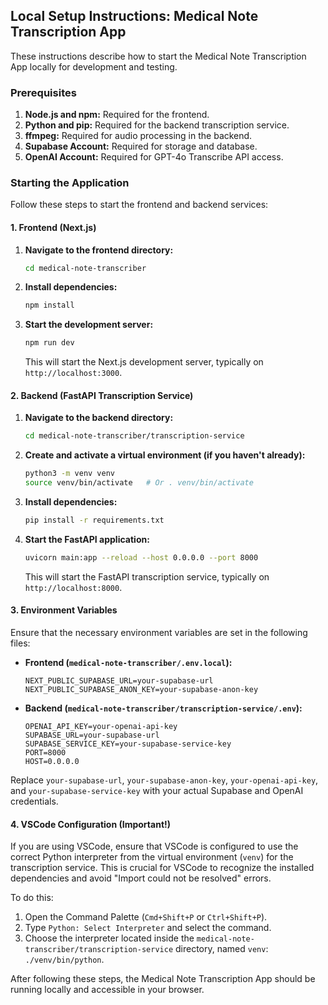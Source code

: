 ## Local Setup Instructions: Medical Note Transcription App

These instructions describe how to start the Medical Note Transcription App locally for development and testing.

### Prerequisites

1.  **Node.js and npm:** Required for the frontend.
2.  **Python and pip:** Required for the backend transcription service.
3.  **ffmpeg:** Required for audio processing in the backend.
4.  **Supabase Account:** Required for storage and database.
5.  **OpenAI Account:** Required for GPT-4o Transcribe API access.

### Starting the Application

Follow these steps to start the frontend and backend services:

#### 1. Frontend (Next.js)

1.  **Navigate to the frontend directory:**
    ```bash
    cd medical-note-transcriber
    ```

2.  **Install dependencies:**
    ```bash
    npm install
    ```

3.  **Start the development server:**
    ```bash
    npm run dev
    ```
    This will start the Next.js development server, typically on `http://localhost:3000`.

#### 2. Backend (FastAPI Transcription Service)

1.  **Navigate to the backend directory:**
    ```bash
    cd medical-note-transcriber/transcription-service
    ```

2.  **Create and activate a virtual environment (if you haven't already):**
    ```bash
    python3 -m venv venv
    source venv/bin/activate   # Or . venv/bin/activate
    ```

3.  **Install dependencies:**
    ```bash
    pip install -r requirements.txt
    ```

4.  **Start the FastAPI application:**
    ```bash
    uvicorn main:app --reload --host 0.0.0.0 --port 8000
    ```
    This will start the FastAPI transcription service, typically on `http://localhost:8000`.

#### 3. Environment Variables

Ensure that the necessary environment variables are set in the following files:

*   **Frontend (`medical-note-transcriber/.env.local`):**
    ```
    NEXT_PUBLIC_SUPABASE_URL=your-supabase-url
    NEXT_PUBLIC_SUPABASE_ANON_KEY=your-supabase-anon-key
    ```

*   **Backend (`medical-note-transcriber/transcription-service/.env`):**
    ```
    OPENAI_API_KEY=your-openai-api-key
    SUPABASE_URL=your-supabase-url
    SUPABASE_SERVICE_KEY=your-supabase-service-key
    PORT=8000
    HOST=0.0.0.0
    ```

Replace `your-supabase-url`, `your-supabase-anon-key`, `your-openai-api-key`, and `your-supabase-service-key` with your actual Supabase and OpenAI credentials.

#### 4. VSCode Configuration (Important!)

If you are using VSCode, ensure that VSCode is configured to use the correct Python interpreter from the virtual environment (`venv`) for the transcription service. This is crucial for VSCode to recognize the installed dependencies and avoid "Import could not be resolved" errors.

To do this:

1.  Open the Command Palette (`Cmd+Shift+P` or `Ctrl+Shift+P`).
2.  Type `Python: Select Interpreter` and select the command.
3.  Choose the interpreter located inside the `medical-note-transcriber/transcription-service` directory, named `venv`: `./venv/bin/python`.

After following these steps, the Medical Note Transcription App should be running locally and accessible in your browser.
